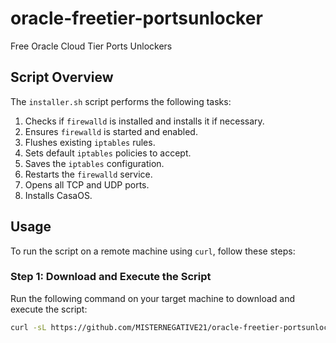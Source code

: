 # oracle-freetier-portsunlocker
Free Oracle Cloud Tier Ports Unlockers
## Script Overview

The `installer.sh` script performs the following tasks:
1. Checks if `firewalld` is installed and installs it if necessary.
2. Ensures `firewalld` is started and enabled.
3. Flushes existing `iptables` rules.
4. Sets default `iptables` policies to accept.
5. Saves the `iptables` configuration.
6. Restarts the `firewalld` service.
7. Opens all TCP and UDP ports.
8. Installs CasaOS.

## Usage

To run the script on a remote machine using `curl`, follow these steps:

### Step 1: Download and Execute the Script

Run the following command on your target machine to download and execute the script:

```sh
curl -sL https://github.com/MISTERNEGATIVE21/oracle-freetier-portsunlocker/raw/master/installer.sh | sudo bash

